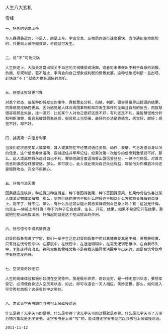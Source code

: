人生八大玄机

雪峰


    一、特危时刻求上帝

    与人靠得最近的，不是人，而是上帝。宇宙全息，反物质的运行速度极快，当你遇到生命危险时，只要向上帝呼喊救命，奇迹就可发生。


    二、说“不”可免灾祸

    人生旅途上，大脑会常常出现关乎自己的灾祸情景或场面，或者对未来做出不利于自身的消极、负面、悲观判断，若不阻止，事情会向自己想象或判断的情景发展，这种想象或判断一旦出现，赶快说“不！”就能力挽狂澜扭转危机。


    三、感觉比智慧更可靠

    对某个状态，或某种即将发生的事件，靠智慧去分析、归纳、判断，很容易推导出错误的结果，而靠感觉准确性更高，因为感觉是人体对周围事物和即将发生事件的全面且自然的反应，而智慧很容易顾此失彼，挂一漏万，比如某个人对自己是好还是不好，有利还是不利，靠智慧很难分析和判断清楚，很容易被其假象迷惑，很容易上当受骗，最好的办法是靠感觉，感觉好，即好；感觉不好，即不好。


    四、捕捉第一次信息刺激

    当我们初次遇见某人或某物，其人或其物在不经意间通过姿势、动作、表情、气息发送自身状况的信息，这个信息非常准确，要捕捉住并牢牢记住，如果对第一次给你的信息刺激感受不好，那么，此人或此物将永远对自己不利，哪怕他甜言蜜语海誓山盟信誓旦旦，一律不可相信。对首次信息刺激感受舒服安适，那么，即可放心，此人或此物对自己永远有益，哪怕他对你横眉冷对还是粗野攻击，完全不用担心。


    五、忏悔可消因果

    因果报应是铁律，种瓜得瓜种豆得豆，种下善因得善果，种下恶因得恶果，如果你曾经伤害过某人或某动物或某植物，那么，同等价值的伤害不知什么时候也不知以什么方式将会降临到自身上，跑不了，躲不过，那么，有什么办法可以阻止其恶果降临到自己身上吗？有！这就是忏悔。向真主——佛祖上帝忏悔！种下的种子它会发芽、生长、开花、结果，如果不希望它开花结果，那就把它挖出来拔出来，忏悔起的就是这个挖出拔出的作用。


    六、恍兮惚兮中得真情真道

    幻景和假象充满了宇宙，我们一辈子生活在幻景和假象中而对真情真爱真道不知，要想获得真，只有处在恍兮惚兮中，在朦胧中，在恍惚中，在迷迷糊糊中，在毫无逻辑思维中，在自我尽失中，才能迷得真消息。禅院文集和雪峰文集不是在我头脑异常清醒中写出来的，而是在恍兮惚兮中有感而发所获。


    七、空灵秀奇妙无穷

    人生的高峰体验和极乐妙境在空灵秀中，那是极乐世界，奇妙无穷，是一种无意识状态，要想享受它，必须使自身进入空灵秀状态，如此，即可与道合一天人相应，美妙至极。那么，如何进入空灵秀状态呢？这是奥妙中之奥妙。


    八、常读无字天书即可与佛祖上帝直接对话

    什么是禅？无字天书即是禅。什么是参禅？读无字天书的过程就是参禅。什么是无字天书？万事万物万象就是无字天书。无字天书是上帝“写”的，能读懂无字天书就可以与佛祖上帝直接对话。

    2011-11-12



